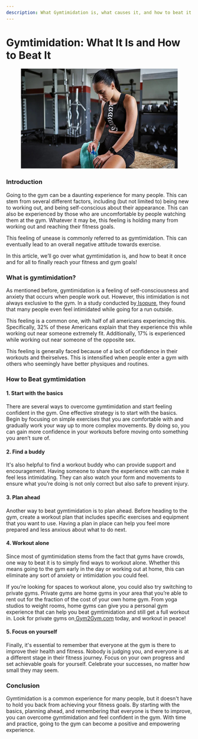```yaml
---
description: What Gymtimidation is, what causes it, and how to beat it once and for all!
---
```


# Gymtimidation: What It Is and How to Beat It

<figure><img src=".gitbook/assets/0 (3).jpeg" alt=""><figcaption></figcaption></figure>

### **Introduction** <a href="#_3hl3rd4k0njp" id="_3hl3rd4k0njp"></a>

Going to the gym can be a daunting experience for many people. This can stem from several different factors, including (but not limited to) being new to working out, and being self-conscious about their appearance. This can also be experienced by those who are uncomfortable by people watching them at the gym. Whatever it may be, this feeling is holding many from working out and reaching their fitness goals.

This feeling of unease is commonly referred to as gymtimidation. This can eventually lead to an overall negative attitude towards exercise.

In this article, we’ll go over what gymtimidation is, and how to beat it once and for all to finally reach your fitness and gym goals!

### **What is gymtimidation?** <a href="#_gr443ov1ximm" id="_gr443ov1ximm"></a>

As mentioned before, gymtimidation is a feeling of self-consciousness and anxiety that occurs when people work out. However, this intimidation is not always exclusive to the gym. In a study conducted by[ Isopure](http://www.theisopurecompany.com/), they found that many people even feel intimidated while going for a run outside.

This feeling is a common one, with half of all americans experiencing this. Specifically, 32% of these Americans explain that they experience this while working out near someone extremely fit. Additionally, 17% is experienced while working out near someone of the opposite sex.

This feeling is generally faced because of a lack of confidence in their workouts and theirselves. This is intensified when people enter a gym with others who seemingly have better physiques and routines.

### **How to Beat gymtimidation** <a href="#_1fnk90ak2bwz" id="_1fnk90ak2bwz"></a>

#### **1. Start with the basics** <a href="#_d5rbyfilis5x" id="_d5rbyfilis5x"></a>

There are several ways to overcome gymtimidation and start feeling confident in the gym. One effective strategy is to start with the basics. Begin by focusing on simple exercises that you are comfortable with and gradually work your way up to more complex movements. By doing so, you can gain more confidence in your workouts before moving onto something you aren’t sure of.

#### **2. Find a buddy** <a href="#_tzrim4nlqett" id="_tzrim4nlqett"></a>

It's also helpful to find a workout buddy who can provide support and encouragement. Having someone to share the experience with can make it feel less intimidating. They can also watch your form and movements to ensure what you’re doing is not only correct but also safe to prevent injury.

#### **3. Plan ahead** <a href="#_w18kw8rlek0o" id="_w18kw8rlek0o"></a>

Another way to beat gymtimidation is to plan ahead. Before heading to the gym, create a workout plan that includes specific exercises and equipment that you want to use. Having a plan in place can help you feel more prepared and less anxious about what to do next.

#### **4. Workout alone** <a href="#_ho988kubid7g" id="_ho988kubid7g"></a>

Since most of gymtimidation stems from the fact that gyms have crowds, one way to beat it is to simply find ways to workout alone. Whether this means going to the gym early in the day or working out at home, this can eliminate any sort of anxiety or intimidation you could feel.

If you’re looking for spaces to workout alone, you could also try switching to private gyms. Private gyms are home gyms in your area that you’re able to rent out for the fraction of the cost of your own home gym. From yoga studios to weight rooms, home gyms can give you a personal gym experience that can help you beat gymtimidation and still get a full workout in. Look for private gyms on[ Gym2Gym.com](http://gym2gym.com/) today, and workout in peace!

#### **5. Focus on yourself** <a href="#_8ljnt4b3bgvt" id="_8ljnt4b3bgvt"></a>

Finally, it's essential to remember that everyone at the gym is there to improve their health and fitness. Nobody is judging you, and everyone is at a different stage in their fitness journey. Focus on your own progress and set achievable goals for yourself. Celebrate your successes, no matter how small they may seem.

### **Conclusion** <a href="#_omlaoavvzciu" id="_omlaoavvzciu"></a>

Gymtimidation is a common experience for many people, but it doesn't have to hold you back from achieving your fitness goals. By starting with the basics, planning ahead, and remembering that everyone is there to improve, you can overcome gymtimidation and feel confident in the gym. With time and practice, going to the gym can become a positive and empowering experience.
